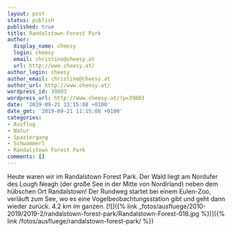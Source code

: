 ```yaml
---
layout: post
status: publish
published: true
title: Randalstown Forest Park
author:
  display_name: cheesy
  login: cheesy
  email: christine@cheesy.at
  url: http://www.cheesy.at/
author_login: cheesy
author_email: christine@cheesy.at
author_url: http://www.cheesy.at/
wordpress_id: 39803
wordpress_url: http://www.cheesy.at/?p=39803
date: '2019-09-21 13:15:08 +0100'
date_gmt: '2019-09-21 11:15:08 +0100'
categories:
- Ausflug
- Natur
- Spaziergang
- Schwammerl
- Randalstown Forest Park
comments: []
---
```

Heute waren wir im Randalstown Forest Park. Der Wald liegt am Nordufer des Lough Neagh (der große See in der Mitte von Nordirland) neben dem hübschen Ort Randalstown! Der Rundweg startet bei einem Eulen-Zoo, verläuft zum See, wo es eine Vogelbeobachtungsstation gibt und geht dann wieder zurück. 4.2 km im ganzen.
[![]({% link _fotos/ausfluege/2010-2019/2019-2/randalstown-forest-park/Randalstown-Forest-018.jpg %})]({% link /fotos/ausfluege/randalstown-forest-park/ %})
